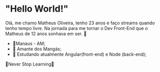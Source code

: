 # "Hello World!"

Olá, me chamo Matheus Oliveira, tenho 23 anos e faço streams quando tenho tempo livre. Na jornada para me tornar o Dev Front-End que o Matheus de 12 anos sonhava em ser. 🚀

- 📍Manaus - AM;
- 📖 Amante dos Mangás;
- 📝 Estudando atualmente Angular(front-end) e Node (back-end);

🚀Never Stop Learning🚀
